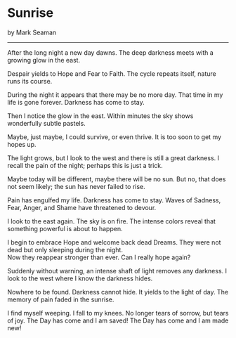 # Sunrise
by Mark Seaman

---

After the long night a new day dawns.
The deep darkness meets with a growing glow in the east.

Despair yields to Hope and Fear to Faith.
The cycle repeats itself, nature runs its course.

During the night it appears that there may be no more day.
That time in my life is gone forever. Darkness has come to stay.

Then I notice the glow in the east.
Within minutes the sky shows wonderfully subtle pastels.

Maybe, just maybe, I could survive, or even thrive.
It is too soon to get my hopes up.

The light grows, but I look to the west and there is still a great darkness.
I recall the pain of the night; perhaps this is just a trick.

Maybe today will be different, maybe there will be no sun.
But no, that does not seem likely; the sun has never failed to rise.

Pain has engulfed my life. Darkness has come to stay.
Waves of Sadness, Fear, Anger, and Shame have threatened to devour.

I look to the east again.   The sky is on fire.
The intense colors reveal that something powerful is about to happen.

I begin to embrace Hope and welcome back dead Dreams.
They were not dead but only sleeping during the night.  
Now they reappear stronger than ever. Can I really hope again?

Suddenly without warning, an intense shaft of light removes any darkness.
I look to the west where I know the darkness hides.

Nowhere to be found. Darkness cannot hide.
It yields to the light of day.  The memory of pain faded in the sunrise.

I find myself weeping.  I fall to my knees.
No longer tears of sorrow, but tears of joy.
The Day has come and I am saved!
The Day has come and I am made new!
